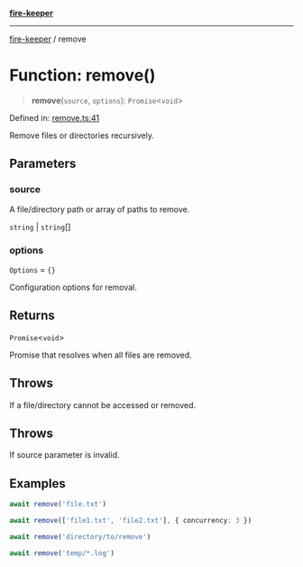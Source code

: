 [**fire-keeper**](../README.md)

***

[fire-keeper](../README.md) / remove

# Function: remove()

> **remove**(`source`, `options`): `Promise`\<`void`\>

Defined in: [remove.ts:41](https://github.com/phonowell/fire-keeper/blob/862cc844119f7a539be35ffaeee5bfb3fdb4b3cd/src/remove.ts#L41)

Remove files or directories recursively.

## Parameters

### source

A file/directory path or array of paths to remove.

`string` | `string`[]

### options

`Options` = `{}`

Configuration options for removal.

## Returns

`Promise`\<`void`\>

Promise that resolves when all files are removed.

## Throws

If a file/directory cannot be accessed or removed.

## Throws

If source parameter is invalid.

## Examples

```typescript
await remove('file.txt')
```

```typescript
await remove(['file1.txt', 'file2.txt'], { concurrency: 3 })
```

```typescript
await remove('directory/to/remove')
```

```typescript
await remove('temp/*.log')
```
